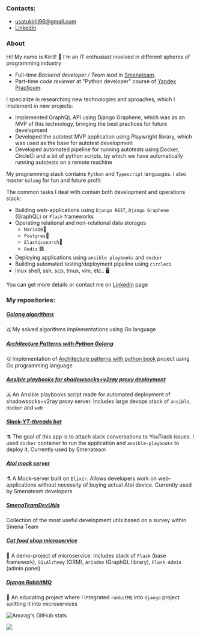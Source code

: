 ### Contacts: 
- <usatukirill96@gmail.com>
- [LinkedIn](https://www.linkedin.com/in/usatukirill96/)

### About
Hi! My name is Kirill! 👋 I'm an IT enthusiast involved in different spheres of programming industry
- Full-time *Backend developer / Team lead* in [Smenateam](https://github.com/smenateam).
- Part-time *code reviewer* at "Python developer" course of [Yandex Practicum](https://practicum.yandex.com/).

I specialize in researching new technologies and aproaches, which I implement in new projects:
- Implemented GraphQL API using Django Graphene, which was as an MVP of this technology, bringing the best practices for future development
- Developed the autotest MVP application using Playwright library, which was used as the base for autotest development
- Developed automated pipeline for running autotests using Docker, CircleCi and a bit of python scripts, by which we have automatically running autotests on a remote machine

My programming stack contains `Python` and `Typescript` languages. I also master `Golang` for fun and future profit

The common tasks I deal with contain both development and operations stack: 
* Building web-applications using `Django REST`, `Django Graphene` (GraphQL) or `Flask` frameworks
* Operating relational and non-relational data storages
     * `MariaDB`🌊
     * `Postgres`🐘
     * `Elasticsearch`🔎
     * `Redis` 🟥
* Deploying applications using `ansible playbooks` and `docker`
* Building automated testing/deployment pipeline using `circleci`
* linux shell, ssh, scp, tmux, vim, etc.. 🖥️

You can get more details or contact me on [LinkedIn](https://www.linkedin.com/in/usatukirill96/) page


### My repositories:
##### [Golang algorithms](https://github.com/USATUKirill96/GolangAlgorithms)
🇬 My solved algorithms implementations using Go language

##### [Architecture Patterns with ~~Python~~ Golang](https://github.com/USATUKirill96/ArchitecturePatterns)
🇬 Implementation of [Architecture patterns with python book](https://www.amazon.com/Architecture-Patterns-Python-Domain-Driven-Microservices/dp/1492052205) project using Go programming language

##### [Ansible playbooks for shadowsocks+v2ray proxy deployment](https://github.com/USATUKirill96/shadowsocks-vray-playbooks)
🇦 An Ansible playbooks script made for automated deployment of shadowsocks+v2ray proxy server. Includes large devops stack of `ansible`, `docker` and `web`

##### [Slack-YT-threads bot](https://github.com/USATUKirill96/Slack-YT-threads)
⚗️ The goal of this app is to attach slack conversations to YouTrack issues. I used `docker` container to run the application and `ansible-playbooks` to deploy it. Currently used by Smenateam

##### [Atol mock server](https://github.com/USATUKirill96/atol_mock_server)
⚗️ A Mock-server built on `Elixir`. Allows developers work on web-applications without necessity of buying actual Atol device. Currently used by Smenateam developers
##### [SmenaTeamDevUtils](https://github.com/USATUKirill96/SmenaTeamDevUtils)
Collection of the most useful development utils based on a survey within Smena Team

##### [Cat food shop microservice](https://github.com/USATUKirill96/cat_food_orders)
🐍 A demo-project of microservice. Includes stack of `Flask` (base framework), `SQLAlchemy` (ORM), `Ariadne` (GraphQL library), `Flask-Admin` (admin panel)

##### [Django RabbitMQ](https://github.com/USATUKirill96/rabbitMQ)
🐍 An educating project where I integrated `rabbitMQ` into `django` project splitting it into microservices

![Anurag's GitHub stats](https://github-readme-stats.vercel.app/api?username=USATUKirill96&show_icons=true&theme=dracula)

![](https://komarev.com/ghpvc/?username=USATUKirill96)
